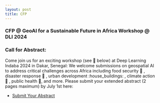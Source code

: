 ```yaml
---
layout: post
title: CFP
---
```


### CFP @  GeoAI for a Sustainable Future in Africa Workshop @ DLI 2024
### Call for Abstract:
Come join us for an exciting workshop (see :link: below) at Deep Learning Indaba 2024 in Dakar, Senegal:
We welcome submissions on geospatial AI to address critical challenges across Africa including food security :corn: , disaster response :rotating_light: , urban development :house_buildings: , climate action :deciduous_tree: , public health :hospital:, and more.
Please submit your extended abstract (2 pages maximum) by July 1st here:

- [Submit Your Abstract](https://openreview.net/group?id=DeepLearningIndaba.com/2024/Workshop/GeoAI#tab-your-consoles)

